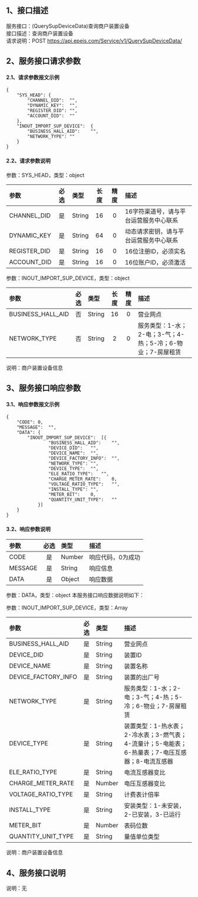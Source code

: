 ## 1、接口描述  
服务接口：(QuerySupDeviceData)查询商户装置设备  
接口描述：查询商户装置设备  
请求说明：POST https://api.epeis.com/Service/v1/QuerySupDeviceData/  
  
## 2、服务接口请求参数  
#### 2.1、请求参数报文示例  
~~~  
{
	"SYS_HEAD":	{
		"CHANNEL_DID":	"",
		"DYNAMIC_KEY":	"",
		"REGISTER_DID":	"",
		"ACCOUNT_DID":	""
	},
	"INOUT_IMPORT_SUP_DEVICE":	{
		"BUSINESS_HALL_AID":	"",
		"NETWORK_TYPE":	""
	}
}  
~~~  
#### 2.2、请求参数说明  
参数：SYS_HEAD，类型：object  
  
| 参数 | 必选 | 类型 | 长度 | 精度 | 描述 |  
| :----------------- | :----: | :-------- | :----: | :----: | :---------------- |  
| CHANNEL_DID | 是 | String | 16 | 0 | 16字符渠道号，请与平台运营服务中心联系 |  
| DYNAMIC_KEY | 是 | String | 64 | 0 | 动态请求密钥，请与平台运营服务中心联系 |  
| REGISTER_DID      |  是  | String   | 16 | 0 | 16位注册ID，必须实名 |  
| ACCOUNT_DID       |  是  | String   | 16 | 0 | 16位账户ID，必须激活 |  
  
参数：INOUT_IMPORT_SUP_DEVICE，类型：object  
  
| 参数              | 必选 | 类型     | 长度 | 精度 | 描述             |  
| :----------------- | :----: | :-------- | :----: | :----: | :---------------- |  
| BUSINESS_HALL_AID |  否  | String   | 16 | 0 | 营业网点 |  
| NETWORK_TYPE |  否  | String   | 2 | 0 | 服务类型：1-水；2-电；3-气；4-热；5-冷；6-物业；7-房屋租赁 |  
  
说明：商户装置设备信息  
  
## 3、服务接口响应参数  
#### 3.1、响应参数报文示例  
~~~  
{
	"CODE":	0,
	"MESSAGE":	"",
	"DATA":	{
		"INOUT_IMPORT_SUP_DEVICE":	[{
				"BUSINESS_HALL_AID":	"",
				"DEVICE_DID":	"",
				"DEVICE_NAME":	"",
				"DEVICE_FACTORY_INFO":	"",
				"NETWORK_TYPE":	"",
				"DEVICE_TYPE":	"",
				"ELE_RATIO_TYPE":	"",
				"CHARGE_METER_RATE":	0,
				"VOLTAGE_RATIO_TYPE":	"",
				"INSTALL_TYPE":	"",
				"METER_BIT":	0,
				"QUANTITY_UNIT_TYPE":	""
			}]
	}
}  
~~~  
#### 3.2、响应参数说明  
  
| 参数              | 必选 | 类型     | 描述             |  
| :----------------- | :----: | :-------- | :---------------- |  
| CODE | 是 | Number | 响应代码，0为成功 |  
| MESSAGE | 是 | String | 响应信息 |  
| DATA | 是 | Object | 响应数据 |  
  
参数：DATA，类型：object 本服务接口响应数据说明如下：  
  
参数：INOUT_IMPORT_SUP_DEVICE，类型：Array  
  

| 参数              | 必选 | 类型     | 描述             |  
| :----------------- | :----: | :-------- | :---------------- |  
| BUSINESS_HALL_AID |  是  | String   | 营业网点 |  
| DEVICE_DID |  是  | String   | 装置ID |  
| DEVICE_NAME |  是  | String   | 装置名称 |  
| DEVICE_FACTORY_INFO |  是  | String   | 装置的出厂号 |  
| NETWORK_TYPE |  是  | String   | 服务类型：1-水；2-电；3-气；4-热；5-冷；6-物业；7-房屋租赁 |  
| DEVICE_TYPE |  是  | String   | 装置类型：1-热水表；2-冷水表；3-燃气表；4-流量计；5-电能表；6-热量表；7-电压互感器；8-电流互感器 |  
| ELE_RATIO_TYPE |  是  | String   | 电流互感器变比 |  
| CHARGE_METER_RATE |  是  | Number   | 电压互感器变比 |  
| VOLTAGE_RATIO_TYPE |  是  | String   | 计费表计倍率 |  
| INSTALL_TYPE |  是  | String   | 安装类型：1-未安装，2-已安装，3-已运行 |  
| METER_BIT |  是  | Number   | 表码位数 |  
| QUANTITY_UNIT_TYPE |  是  | String   | 量值单位类型 |  
  
说明：商户装置设备信息  
## 4、服务接口说明  
说明：无  
